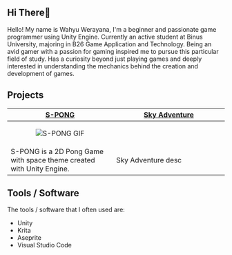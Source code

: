 ## Hi There👋
Hello! My name is Wahyu Werayana, I'm a beginner and passionate game programmer using Unity Engine. Currently an active student at Binus University, majoring in B26 Game Application and Technology. Being an avid gamer with a passion for gaming inspired me to pursue this particular field of study. Has a curiosity beyond just playing games and deeply interested in understanding the mechanics behind the creation and development of games.

## Projects
<table>
  <thead>
    <tr>
      <th width="500px"> <a href="https://github.com/wahyuwerayana/S-PONG"> S-PONG </th>
      <th width="500px"> <a href="https://github.com/wahyuwerayana/Side-Scroller"> Sky Adventure </th>
    </tr>
  </thead>
  <tbody>
  <tr width="500px" align="center">
  <td>
    
  ![S-PONG GIF](https://github.com/wahyuwerayana/S-PONG/assets/115724777/2d7d8995-1cf6-4ea0-944f-9b02478d0b53)
  
  </td>
  <td>
  
  </td>
  </tr>
  
  <tr>
    <td>
      S-PONG is a 2D Pong Game with space theme created with Unity Engine.
    </td>
    <td>
      Sky Adventure desc
    </td>
  </tr>
  </tbody>
</table>

## Tools / Software
The tools / software that I often used are:
- Unity
- Krita
- Aseprite
- Visual Studio Code
